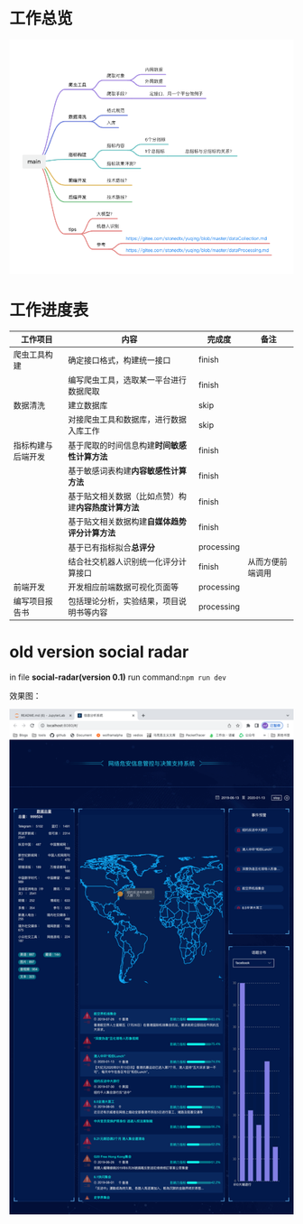 # 工作总览

![img.png](asset/img.png)

# 工作进度表


| 工作项目           | 内容                                                 | 完成度     | 备注             |
| ------------------ | ---------------------------------------------------- | ---------- | ---------------- |
| 爬虫工具构建       | 确定接口格式，构建统一接口                           | finish     |                  |
|                    | 编写爬虫工具，选取某一平台进行数据爬取               | finish     |                  |
| 数据清洗           | 建立数据库                                           | skip       |                  |
|                    | 对接爬虫工具和数据库，进行数据入库工作               | skip       |                  |
| 指标构建与后端开发 | 基于爬取的时间信息构建**时间敏感性计算方法**         | finish     |                  |
|                    | 基于敏感词表构建**内容敏感性计算方法**               | finish     |                  |
|                    | 基于贴文相关数据（比如点赞）构建**内容热度计算方法** | finish     |                  |
|                    | 基于贴文相关数据构建**自媒体趋势评分计算方法**       | finish     |                  |
|                    | 基于已有指标拟合**总评分**                           | processing |                  |
|                    | 结合社交机器人识别统一化评分计算接口                 | finish     | 从而方便前端调用 |
| 前端开发           | 开发相应前端数据可视化页面等                         | processing |                  |
| 编写项目报告书     | 包括理论分析，实验结果，项目说明书等内容             | processing |                  |

# old version social radar

in file **social-radar(version 0.1)** run command:``npm run dev``

效果图：

![img.png](asset/img1.png)
